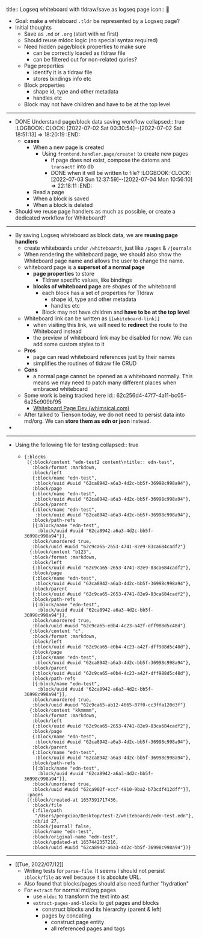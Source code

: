 title:: Logseq whiteboard with tldraw/save as logseq page
icon:: 🤨

- Goal: make a whiteboard `.tldr` be represented by a Logseq page?
- Initial thoughts
	- Save as `.md` or `.org` (start with `md` first)
	- Should reuse mldoc logic (no special syntax required)
	- Need hidden page/block properties to make sure
		- can be correctly loaded as tldraw file
		- can be filtered out for non-related quries?
	- Page properties
		- identify it is a tldraw file
		- stores bindings info etc
	- Block properties
		- shape id, type and other metadata
		- handles etc
	- Block may not have children and have to be at the top level
- ---
- DONE Understand page/block data saving workflow
  collapsed:: true
  :LOGBOOK:
  CLOCK: [2022-07-02 Sat 00:30:54]--[2022-07-02 Sat 18:51:13] =>  18:20:19
  :END:
	- **cases**
		- When a new page is created
			- Using `frontend.handler.page/create!` to create new pages
				- if page does not exist, compose the datoms and `transact!` into db
				- DONE when it will be written to file?
				  :LOGBOOK:
				  CLOCK: [2022-07-03 Sun 12:37:59]--[2022-07-04 Mon 10:56:10] =>  22:18:11
				  :END:
		- Read a page
		- When a block is saved
		- When a block is deleted
- Should we reuse page handlers as much as possible, or create a dedicated workflow for Whiteboard?
- ---
- By saving Logseq whiteboard as block data, we are **reusing page handlers**
	- create whiteboards under `/whiteboards`, just like `/pages` & `/journals`
	- When rendering the whiteboard page, we should also show the Whiteboard page name and allows the user to change the name.
	- whiteboard page is a **superset of a normal page**
		- **page properties** to store
			- Tldraw specific values, like bindings
		- **blocks of whiteboard page** are _shapes_ of the whiteboard
			- each block has a set of  properties for Tldraw
				- shape id, type and other metadata
				- handles etc
			- Block may not have children and **have to be at the top level**
	- Whiteboard link can be written as `[[whiteboard-link]]`
		- when visiting this link, we will need to **redirect** the route to the Whiteboard instead
		- the preview of whiteboard link may be disabled for now. We can add some custom styles to it
	- **Pros**
		- page can read whiteboard references just by their names
		- simplifies the routines of tldraw file CRUD
	- **Cons**
		- a normal page cannot be opened as a whiteboard normally. This means we may need to patch many different places when embraced whiteboard
	- Some work is being tracked here
	  id:: 62c256d4-47f7-4a11-bc05-6a25e909bf95
		- [Whiteboard Page Dev (whimsical.com)](https://whimsical.com/whiteboard-page-dev-9sdt5j7MabK6DVrxgTZw25)
	- After talked to Tienson today, we do not need to persist data into md/org. We can **store them as edn or json** instead.
-
- ---
- Using the following file for testing
  collapsed:: true
	- ```edn
	  {:blocks
	   [{:block/content "edn-test2 content\ntitle:: edn-test",
	     :block/format :markdown,
	     :block/left
	     {:block/name "edn-test",
	      :block/uuid #uuid "62ca8942-a6a3-4d2c-bb5f-36998c998a94"},
	     :block/page
	     {:block/name "edn-test",
	      :block/uuid #uuid "62ca8942-a6a3-4d2c-bb5f-36998c998a94"},
	     :block/parent
	     {:block/name "edn-test",
	      :block/uuid #uuid "62ca8942-a6a3-4d2c-bb5f-36998c998a94"},
	     :block/path-refs
	     [{:block/name "edn-test",
	       :block/uuid #uuid "62ca8942-a6a3-4d2c-bb5f-36998c998a94"}],
	     :block/unordered true,
	     :block/uuid #uuid "62c9ca65-2653-4741-82e9-83ca684cadf2"}
	    {:block/content "b123",
	     :block/format :markdown,
	     :block/left
	     {:block/uuid #uuid "62c9ca65-2653-4741-82e9-83ca684cadf2"},
	     :block/page
	     {:block/name "edn-test",
	      :block/uuid #uuid "62ca8942-a6a3-4d2c-bb5f-36998c998a94"},
	     :block/parent
	     {:block/uuid #uuid "62c9ca65-2653-4741-82e9-83ca684cadf2"},
	     :block/path-refs
	     [{:block/name "edn-test",
	       :block/uuid #uuid "62ca8942-a6a3-4d2c-bb5f-36998c998a94"}],
	     :block/unordered true,
	     :block/uuid #uuid "62c9ca65-e0b4-4c23-a42f-dff988d5c48d"}
	    {:block/content "c",
	     :block/format :markdown,
	     :block/left
	     {:block/uuid #uuid "62c9ca65-e0b4-4c23-a42f-dff988d5c48d"},
	     :block/page
	     {:block/name "edn-test",
	      :block/uuid #uuid "62ca8942-a6a3-4d2c-bb5f-36998c998a94"},
	     :block/parent
	     {:block/uuid #uuid "62c9ca65-e0b4-4c23-a42f-dff988d5c48d"},
	     :block/path-refs
	     [{:block/name "edn-test",
	       :block/uuid #uuid "62ca8942-a6a3-4d2c-bb5f-36998c998a94"}],
	     :block/unordered true,
	     :block/uuid #uuid "62c9ca65-ab12-4665-87f0-cc3ffa120d3f"}
	    {:block/content "kkmmmm",
	     :block/format :markdown,
	     :block/left
	     {:block/uuid #uuid "62c9ca65-2653-4741-82e9-83ca684cadf2"},
	     :block/page
	     {:block/name "edn-test",
	      :block/uuid #uuid "62ca8942-a6a3-4d2c-bb5f-36998c998a94"},
	     :block/parent
	     {:block/name "edn-test",
	      :block/uuid #uuid "62ca8942-a6a3-4d2c-bb5f-36998c998a94"},
	     :block/path-refs
	     [{:block/name "edn-test",
	       :block/uuid #uuid "62ca8942-a6a3-4d2c-bb5f-36998c998a94"}],
	     :block/unordered true,
	     :block/uuid #uuid "62ca902f-eccf-4910-9ba2-b73cdf412dff"}],
	   :pages
	   ({:block/created-at 1657391717436,
	     :block/file
	     {:file/path
	      "/Users/pengxiao/Desktop/test-2/whiteboards/edn-test.edn"},
	     :db/id 27,
	     :block/journal? false,
	     :block/name "edn-test",
	     :block/original-name "edn-test",
	     :block/updated-at 1657442357216,
	     :block/uuid #uuid "62ca8942-a6a3-4d2c-bb5f-36998c998a94"})}
	  ```
- ---
- [[Tue, 2022/07/12]]
	- Writing tests for `parse-file`. It seems I should not persist `:block/file` as well because it is absolute URL.
	- Also found that blocks/pages should also need further "hydration"
	- For `extract` for normal md/org pages
		- use `mldoc` to transform the text into ast
		- `extract-pages-and-blocks` to get pages and blocks
			- construct blocks and its hierarchy (parent & left)
			- pages by concating
				- construct page entity
				- all referenced pages and tags